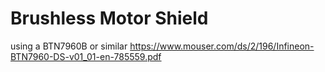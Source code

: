 # Brushless Motor Shield
using a BTN7960B or similar 
https://www.mouser.com/ds/2/196/Infineon-BTN7960-DS-v01_01-en-785559.pdf